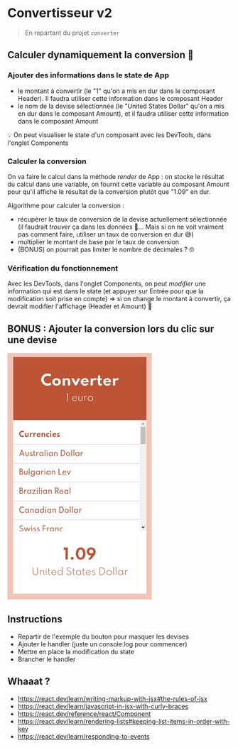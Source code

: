 # Convertisseur v2

> En repartant du projet `converter`

## Calculer dynamiquement la conversion :muscle:

### Ajouter des informations dans le state de App 

  - le montant à convertir (le "1" qu'on a mis en dur dans le composant Header). Il faudra utiliser cette information dans le composant Header
  - le nom de la devise sélectionnée (le "United States Dollar" qu'on a mis en dur dans le composant Amount), et il faudra utiliser cette information dans le composant Amount
  
 :bulb: On peut visualiser le state d'un composant avec les DevTools, dans l'onglet Components

### Calculer la conversion

On va faire le calcul dans la méthode _render_ de App : on stocke le résultat du calcul dans une variable, on fournit cette variable au composant Amount pour qu'il affiche le résultat de la conversion plutôt que "1.09" en dur.

Algorithme pour calculer la conversion :
- récupérer le taux de conversion de la devise actuellement sélectionnée (il faudrait _trouver_ ça dans les données :thinking:... Mais si on ne voit vraiment pas comment faire, utiliser un taux de conversion en dur :sweat_smile:)
- multiplier le montant de base par le taux de conversion
- (BONUS) on pourrait pas limiter le nombre de décimales ? :nerd_face:

### Vérification du fonctionnement

Avec les DevTools, dans l'onglet Components, on peut _modifier_ une information qui est dans le state (et appuyer sur Entrée pour que la modification soit prise en compte) => si on change le montant à convertir, ça devrait modifier l'affichage (Header et Amount) :tada:

## BONUS : Ajouter la conversion lors du clic sur une devise

![](resultat.gif)

## Instructions

- Repartir de l'exemple du bouton pour masquer les devises
- Ajouter le handler (juste un console.log pour commencer)
- Mettre en place la modification du state
- Brancher le handler

## Whaaat ?

- https://react.dev/learn/writing-markup-with-jsx#the-rules-of-jsx
- https://react.dev/learn/javascript-in-jsx-with-curly-braces
- https://react.dev/reference/react/Component
- https://react.dev/learn/rendering-lists#keeping-list-items-in-order-with-key
- https://react.dev/learn/responding-to-events
